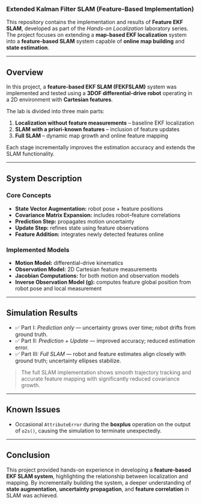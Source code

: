 ### Extended Kalman Filter SLAM (Feature-Based Implementation)

This repository contains the implementation and results of **Feature EKF SLAM**, developed as part of the *Hands-on Localization* laboratory series.
The project focuses on extending a **map-based EKF localization** system into a **feature-based SLAM** system capable of **online map building** and **state estimation**.

---

## Overview

In this project, a **feature-based EKF SLAM (FEKFSLAM)** system was implemented and tested using a **3DOF differential-drive robot** operating in a 2D environment with **Cartesian features**.

The lab is divided into three main parts:

1. **Localization without feature measurements** – baseline EKF localization
2. **SLAM with a priori-known features** – inclusion of feature updates
3. **Full SLAM** – dynamic map growth and online feature mapping

Each stage incrementally improves the estimation accuracy and extends the SLAM functionality.

---

## System Description

### Core Concepts

* **State Vector Augmentation:** robot pose + feature positions
* **Covariance Matrix Expansion:** includes robot–feature correlations
* **Prediction Step:** propagates motion uncertainty
* **Update Step:** refines state using feature observations
* **Feature Addition:** integrates newly detected features online

### Implemented Models

* **Motion Model:** differential-drive kinematics
* **Observation Model:** 2D Cartesian feature measurements
* **Jacobian Computations:** for both motion and observation models
* **Inverse Observation Model (g):** computes feature global position from robot pose and local measurement

---

## Simulation Results

* ✅ Part I: *Prediction only* — uncertainty grows over time; robot drifts from ground truth.
* ✅ Part II: *Prediction + Update* — improved accuracy; reduced estimation error.
* ✅ Part III: *Full SLAM* — robot and feature estimates align closely with ground truth; uncertainty ellipses stabilize.

> The full SLAM implementation shows smooth trajectory tracking and accurate feature mapping with significantly reduced covariance growth.

---

## Known Issues

* Occasional `AttributeError` during the **boxplus** operation on the output of `o2s()`, causing the simulation to terminate unexpectedly.

---

## Conclusion

This project provided hands-on experience in developing a **feature-based EKF SLAM system**, highlighting the relationship between localization and mapping.
By incrementally building the system, a deeper understanding of **state augmentation**, **uncertainty propagation**, and **feature correlation** in SLAM was achieved.

